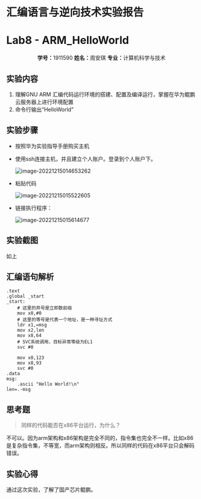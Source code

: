 # 汇编语言与逆向技术实验报告

# Lab8 - ARM_HelloWorld

<center><b>学号：</b>1911590   <b>姓名：</b>周安琪 <b>专业：</b>计算机科学与技术</center>

## 实验内容

1. 理解GNU ARM 汇编代码运行环境的搭建、配置及编译运行，掌握在华为鲲鹏云服务器上进行环境配置
2. 命令行输出“HelloWorld”

## 实验步骤

- 按照华为实验指导手册购买主机

- 使用ssh连接主机，并且建立个人账户。登录到个人账户下。

  ![image-20221215014653262](C:/Users/16834/Desktop/notebook4/%E6%B1%87%E7%BC%96%E4%BD%9C%E4%B8%9A/%E5%AE%9E%E9%AA%8C8/image-20221215014653262.png)

- 粘贴代码

  ![image-20221215015522605](C:/Users/16834/Desktop/notebook4/%E6%B1%87%E7%BC%96%E4%BD%9C%E4%B8%9A/%E5%AE%9E%E9%AA%8C8/image-20221215015522605.png)

- 链接执行程序：

  ![image-20221215015614677](C:/Users/16834/Desktop/notebook4/%E6%B1%87%E7%BC%96%E4%BD%9C%E4%B8%9A/%E5%AE%9E%E9%AA%8C8/image-20221215015614677.png)

## 实验截图

如上

## 汇编语句解析

```assembly
.text
.global _start
_start:
	# 这里的井号是立即数前缀
    mov x0,#0
    # 这里的等号是代表一个地址，是一种寻址方式
    ldr x1,=msg
    mov x2,len
    mov x8,64
    # SVC系统调用，目标异常等级为EL1
    svc #0

    mov x0,123
    mov x8,93
    svc #0
.data 
msg: 
    .ascii "Hello World!\n"
len=.-msg
```

## 思考题

> 同样的代码能否在x86平台运行，为什么？

不可以。因为arm架构和x86架构是完全不同的，指令集也完全不一样。比如x86是复杂指令集，不等宽，而arm架构则相反。所以同样的代码在x86平台只会解码错误。

## 实验心得

通过这次实验，了解了国产芯片鲲鹏。